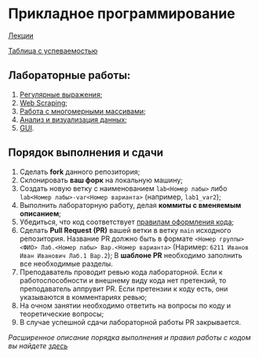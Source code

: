 # Прикладное программирование
[Лекции](https://github.com/itsecd/application-programming-2025)

[Таблица с успеваемостью](https://docs.google.com/spreadsheets/d/1eCxk2XXTwWJCVWSSlXXn5fZnS_EdKsRrTb6WHc6cfnc/edit?gid=719865337#gid=719865337)

## Лабораторные работы:
1. [Регулярные выражения](./lab1.md);
2. [Web Scraping](./lab2.md);
3. [Работа с многомерными массивами](./lab3.md);
4. [Анализ и визуализация данных](./lab4.md);
5. [GUI](./lab5.md).
## Порядок выполнения и сдачи
1. Сделать **fork** данного репозитория;
2. Склонировать **ваш форк** на локальную машину;
3. Создать новую ветку с наименованием `lab<Номер лабы>` либо `lab<Номер лабы>-var<Номер варианта>` (например, `lab1_var2`);
4. Выполнить лабораторную работу, делая **коммиты с вменяемым описанием**;
5. Убедиться, что код соответствует [правилам оформления кода](./lab_guide.md);
6. Сделать **Pull Request (PR)** вашей ветки в ветку `main` исходного репозитория. Название PR должно быть в формате `<Номер группы> <ФИО> Лаб.<Номер лабы> Вар.<Номер варианта>` (Наример: `6211 Иванов Иван Иванович Лаб.1 Вар.2`); В **шаблоне PR** необходимо заполнить все необходимые разделы.
7. Преподаватель проводит ревью кода лабораторной. Если к работоспособности и внешнему виду кода нет претензий, то преподаватель аппрувит PR. Если претензии к коду есть, они указываются в комментариях ревью;
8. На очном занятии необходимо ответить на вопросы по коду и теоретические вопросы;
9. В случае успешной сдачи лабораторной работы PR закрывается.

*Расширенное описание порядка выполнения и правил работы с кодом вы найдете [здесь](https://github.com/itsecd/prog-instruments-labs/discussions/3)*
